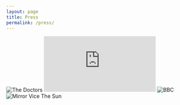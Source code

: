 ```yaml
---
layout: page
title: Press
permalink: /press/
---
```

![The Doctors](https://www.thedoctorstv.com/episodes/couples-unborn-baby-tests-positive-for-meth-due-to-family-home-study-claims-crying-helps)
![Slate](https://slate.com/technology/2019/09/social-media-unsolicited-dick-pics-filter.html)
![BBC](https://www.bbc.com/news/technology-49611951)
![Mirror](https://www.mirror.co.uk/tech/ai-system-can-detect-delete-19912516)
Vice
The Sun